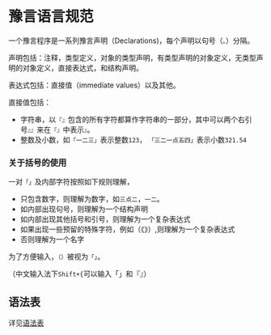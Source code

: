 
# 豫言语言规范

一个豫言程序是一系列豫言声明（Declarations)，每个声明以句号（`。`）分隔。

声明包括：注释，类型定义，对象的类型声明，有类型声明的对象定义，无类型声明的对象定义，直接表达式，和结构声明。

表达式包括：直接值（immediate values）以及其他。

直接值包括：
- 字符串，以`『』`包含的所有字符都算作字符串的一部分，其中可以两个右引号`』』`来在`『』`中表示`』`。
- 整数及小数，如`「一二三」`表示整数`123`， `「三二一点五四」`表示小数`321.54`

### 关于括号的使用
一对`「」`及内部字符按照如下规则理解，
- 只包含数字，则理解为数字，如`三点二`，`一二`。
- 如内部出现句号，则理解为一个结构声明
- 如内部出现其他括号和引号，则理解为一个复杂表达式
- 如果出现一些预留的特殊字符，例如（《》）,则理解为一个复杂表达式
- 否则理解为一个名字

为了方便输入，`（）`被视为`「」`。

（中文输入法下`Shift+{`可以输入「」和『』）

## 语法表

详见[语法表](SyntaxSheet.md)


